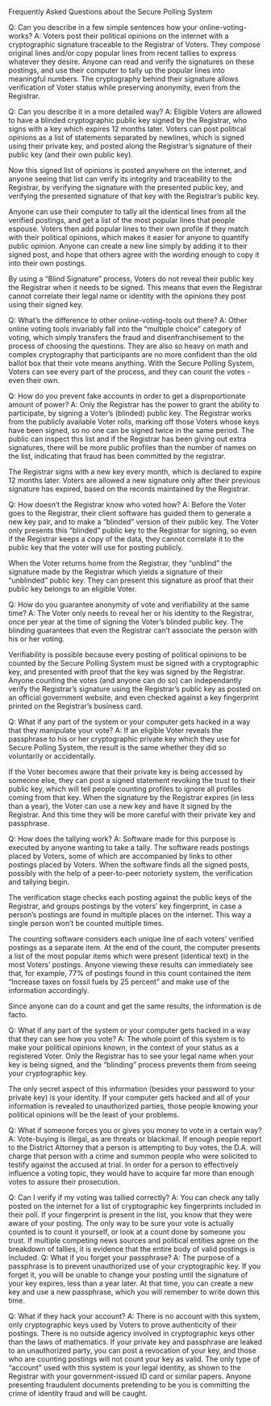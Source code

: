 Frequently Asked Questions about the Secure Polling System

Q: Can you describe in a few simple sentences how your online-voting-works?
A: Voters post their political opinions on the internet with a cryptographic signature traceable to the Registrar of Voters.  They compose original lines and/or copy popular lines from recent tallies to express whatever they desire.  Anyone can read and verify the signatures on these postings, and use their computer to tally up the popular lines into meaningful numbers.  The cryptography behind their signature allows verification of Voter status while preserving anonymity, even from the Registrar.

Q: Can you describe it in a more detailed way?
A: Eligible Voters are allowed to have a blinded cryptographic public key signed by the Registrar, who signs with a key which expires 12 months later.  Voters can post political opinions as a list of statements separated by newlines, which is signed using their private key, and posted along the Registrar’s signature of their public key (and their own public key).

Now this signed list of opinions is posted anywhere on the internet, and anyone seeing that list can verify its integrity and traceability to the Registrar, by verifying the signature with the presented public key, and verifying the presented signature of that key with the Registrar’s public key.

Anyone can use their computer to tally all the identical lines from all the verified postings, and get a list of the most popular lines that people espouse.  Voters then add popular lines to their own profile if they match with their political opinions, which makes it easier for anyone to quantify public opinion.  Anyone can create a new line simply by adding it to their signed post, and hope that others agree with the wording enough to copy it into their own postings.

By using a “Blind Signature” process, Voters do not reveal their public key the Registrar when it needs to be signed.  This means that even the Registrar cannot correlate their legal name or identity with the opinions they post using their signed key.

Q: What’s the difference to other online-voting-tools out there?
A: Other online voting tools invariably fall into the “multiple choice” category of voting, which simply transfers the fraud and disenfranchisement to the process of choosing the questions.  They are also so heavy on math and complex cryptography that participants are no more confident than the old ballot box that their vote means anything.  With the Secure Polling System, Voters can see every part of the process, and they can count the votes - even their own.


Q: How do you prevent fake accounts in order to get a disproportionate amount of
power?
A: Only the Registrar has the power to grant the ability to participate, by signing a Voter’s (blinded) public key.  The Registrar works from the publicly available Voter rolls, marking off those Voters whose keys have been signed, so no one can be signed twice in the same period.  The public can inspect this list and if the Registrar has been giving out extra signatures, there will be more public profiles than the number of names on the list, indicating that fraud has been committed by the registrar.

The Registrar signs with a new key every month, which is declared to expire 12 months later.  Voters are allowed a new signature only after their previous signature has expired, based on the records maintained by the Registrar.

Q: How doesn’t the Registrar know who voted how?
A: Before the Voter goes to the Registrar, their client software has guided them to generate a new key pair, and to make a “blinded” version of their public key.  The Voter only presents this “blinded” public key to the Registrar for signing, so even if the Registrar keeps a copy of the data, they cannot correlate it to the public key that the voter will use for posting publicly.

When the Voter returns home from the Registrar, they “unblind” the signature made by the Registrar which yields a signature of their “unblinded” public key.  They can present this signature as proof that their public key belongs to an eligible Voter.

Q: How do you guarantee anonymity of vote and verifiability at the same time?
A: The Voter only needs to reveal her or his identity to the Registrar, once per year at the time of signing the Voter’s blinded public key.  The blinding guarantees that even the Registrar can’t associate the person with his or her voting.

Verifiability is possible because every posting of political opinions to be counted by the Secure Polling System must be signed with a cryptographic key, and presented with proof that the key was signed by the Registrar.  Anyone counting the votes (and anyone can do so) can independantly verify the Registrar’s signature using the Registrar’s public key as posted on an official government website, and even checked against a key fingerprint printed on the Registrar’s business card.

Q: What if any part of the system or your computer gets hacked in a way that they
manipulate your vote?
A: If an eligible Voter reveals the passphrase to his or her cryptographic private key which they use for Secure Polling System, the result is the same whether they did so voluntarily or accidentally.

If the Voter becomes aware that their private key is being accessed by someone else, they can post a signed statement revoking the trust to their public key, which will tell people counting profiles to ignore all profiles coming from that key.  When the signature by the Registrar expires (in less than a year), the Voter can use a new key and have it signed by the Registrar.  And this time they will be more careful with their private key and passphrase.

Q: How does the tallying work?
A: Software made for this purpose is executed by anyone wanting to take a tally.  The software reads postings placed by Voters, some of which are accompanied by links to other postings placed by Voters.  When the software finds all the signed posts, possibly with the help of a peer-to-peer notoriety system, the verification and tallying begin.

The verification stage checks each posting against the public keys of the Registrar, and groups postings by the voters’ key fingerprint, in case a person’s postings are found in multiple places on the internet.  This way a single person won’t be counted multiple times.

The counting software considers each unique line of each voters’ verified postings as a separate item.  At the end of the count, the computer presents a list of the most popular items which were present (identical text) in the most Voters’ postings.  Anyone viewing these results can immediately see that, for example, 77% of postings found in this count contained the item “Increase taxes on fossil fuels by 25 percent” and make use of the information accordingly.

Since anyone can do a count and get the same results, the information is de facto.

Q: What if any part of the system or your computer gets hacked in a way that they can
see how you vote?
A: The whole point of this system is to make your political opinions known, in the context of your status as a registered Voter.  Only the Registrar has to see your legal name when your key is being signed, and the “blinding” process prevents them from seeing your cryptographic key.

The only secret aspect of this information (besides your password to your private key) is your identity.  If your computer gets hacked and all of your information is revealed to unauthorized parties, those people knowing your political opinions will be the least of your problems.

Q: What if someone forces you or gives you money to vote in a certain way?
A: Vote-buying is illegal, as are threats or blackmail.  If enough people report to the District Attorney that a person is attempting to buy votes, the D.A. will charge that person with a crime and summon people who were solicited to testify against the accused at trial.  In order for a person to effectively influence a voting topic, they would have to acquire far more than enough votes to assure their prosecution.

Q: Can I verify if my voting was tallied correctly?
A: You can check any tally posted on the internet for a list of cryptographic key fingerprints included in their poll.  If your fingerprint is present in the list, you know that they were aware of your posting.
The only way to be sure your vote is actually counted is to count it yourself, or look at a count done by someone you trust.  If multiple competing news sources and political entities agree on the breakdown of tallies, it is evidence that the entire body of valid postings is included.
Q: What if you forget your passphrase?
A:  The purpose of a passphrase is to prevent unauthorized use of your cryptographic key.  If you forget it, you will be unable to change your posting until the signature of your key expires, less than a year later.  At that time, you can create a new key and use a new passphrase, which you will remember to write down this time.

Q: What if they hack your account?
A: There is no account with this system, only cryptographic keys used by Voters to prove authenticity of their postings.  There is no outside agency involved in cryptographic keys other than the laws of mathematics.  If your private key and passphrase are leaked to an unauthorized party, you can post a revocation of your key, and those who are counting postings will not count your key as valid.
The only type of “account” used with this system is your legal identity, as shown to the Registrar with your government-issued ID card or similar papers.  Anyone presenting fraudulent documents pretending to be you is committing the crime of identity fraud and will be caught.
